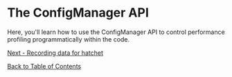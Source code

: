 # The ConfigManager API

Here, you'll learn how to use the ConfigManager API to control performance 
profiling programmatically within the code.

[Next - Recording data for hatchet](recording_hatchet.md)

[Back to Table of Contents](README.md)
